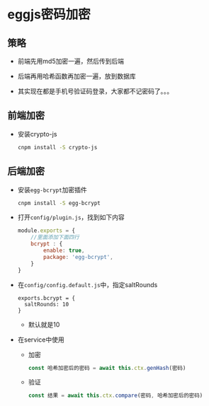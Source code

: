 # eggjs密码加密

## 策略

- 前端先用md5加密一遍，然后传到后端

- 后端再用哈希函数再加密一遍，放到数据库

- 其实现在都是手机号验证码登录，大家都不记密码了。。。

## 前端加密

- 安装crypto-js
    
    ```bash
    cnpm install -S crypto-js
    ```  

## 后端加密

- 安装`egg-bcrypt`加密插件
    
    ```bash
    cnpm install -S egg-bcrypt
    ```

- 打开`config/plugin.js`，找到如下内容

    ```js
    module.exports = {
        //里面添加下面四行
        bcrypt : {
            enable: true,
            package: 'egg-bcrypt',
        }
    }
    ```

- 在`config/config.default.js`中，指定saltRounds
    ```
    exports.bcrypt = {
      saltRounds: 10 
    }
    ```
    - 默认就是10

- 在service中使用
    - 加密
        ```js
        const 哈希加密后的密码 = await this.ctx.genHash(密码)
        ```
    - 验证
        ```js
        const 结果 = await this.ctx.compare(密码, 哈希加密后的密码)
        ```